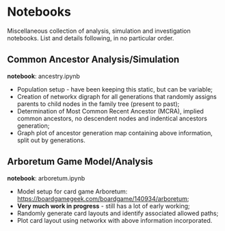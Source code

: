 # Notebooks
Miscellaneous collection of analysis, simulation and investigation notebooks. List and details following, in no particular order.


## Common Ancestor Analysis/Simulation
**notebook**: ancestry.ipynb

- Population setup - have been keeping this static, but can be variable;
- Creation of networkx digraph for all generations that randomly assigns parents to child nodes in the family tree (present to past);
- Determination of Most Common Recent Ancestor (MCRA), implied common ancestors, no descendent nodes and indentical ancestors generation;
- Graph plot of ancestor generation map containing above information, split out by generations.


## Arboretum Game Model/Analysis
**notebook**: arboretum.ipynb

- Model setup for card game Arboretum: https://boardgamegeek.com/boardgame/140934/arboretum;
- **Very much work in progress** - still has a lot of early working;
- Randomly generate card layouts and identify associated allowed paths;
- Plot card layout using networkx with above information incorporated.


